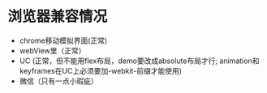 # 浏览器兼容情况

+ chrome移动模拟界面(正常)
+ webView里（正常）
+ UC (正常，但不能用flex布局，demo要改成absolute布局才行;
  animation和keyframes在UC上必须要加-webkit-前缀才能使用)
+ 微信（只有一点小瑕疵）
